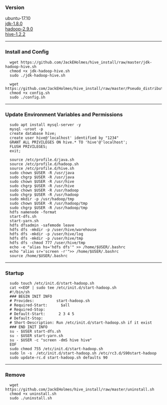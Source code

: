 ### Version
      
   ubuntu-17.10  
   [jdk-1.8.0](http://www.oracle.com/technetwork/java/javase/downloads/jdk8-downloads-2133151.html)  
   [hadoop-2.9.0](http://mirrors.tuna.tsinghua.edu.cn/apache/hadoop/common/hadoop-2.9.0/)  
   [hive-1.2.2](https://mirrors.tuna.tsinghua.edu.cn/apache/hive/hive-1.2.2/)  


* * *

### Install and Config

      wget https://github.com/JackEHolmes/hive_install/raw/master/jdk-hadoop-hive.sh
      chmod +x jdk-hadoop-hive.sh  
      sudo ./jdk-hadoop-hive.sh 

      wget https://github.com/JackEHolmes/hive_install/raw/master/Pseudo_distributed/config.sh  
      chmod +x config.sh  
      sudo ./config.sh  

  
* * *

### Update Environment Variables and Permissions
      sudo apt install mysql-server -y
      mysql -uroot -p
      create database hive;
      create user hive@'localhost' identified by "1234"
      GRANT ALL PRIVILEGES ON hive.* TO 'hive'@'localhost';
      FLUSH PRIVILEGES;
      exit;

      source /etc/profile.d/java.sh  
      source /etc/profile.d/hadoop.sh  
      source /etc/profile.d/hive.sh 
      sudo chown $USER -R /usr/java
      sudo chgrp $USER -R /usr/java
      sudo chown $USER -R /usr/hive
      sudo chgrp $USER -R /usr/hive
      sudo chown $USER -R /usr/hadoop
      sudo chgrp $USER -R /usr/hadoop
      sudo mkdir -p /usr/hadoop/tmp
      sudo chown $USER -R /usr/hadoop/tmp
      sudo chgrp $USER -R /usr/hadoop/tmp
      hdfs namenode -format
      start-dfs.sh
      start-yarn.sh
      hdfs dfsadmin -safemode leave
      hdfs dfs -mkdir -p /user/hive/warehouse
      hdfs dfs -mkdir -p /user/hive/log
      hdfs dfs -mkdir -p /user/hive/tmp
      hdfs dfs -chmod 777 /user/hive/tmp
      echo -e "alias hs='hdfs dfs'" >> /home/$USER/.bashrc
      echo "alias sr='screen -r'">> /home/$USER/.bashrc
      source /home/$USER/.bashrc

* * *
### Startup
      
      sudo touch /etc/init.d/start-hadoop.sh
      cat <<EOF | sudo tee /etc/init.d/start-hadoop.sh
      #!/bin/sh
      ### BEGIN INIT INFO
      # Provides:          start-hadoop.sh
      # Required-Start:      $all
      # Required-Stop:
      # Default-Start:      2 3 4 5
      # Default-Stop:
      # Short-Description: Run /etc/init.d/start-hadoop.sh if it exist
      ### END INIT INFO
      su - $USER start-dfs.sh
      su - $USER start-yarn.sh
      su - $USER -c "screen -dmS hive hive"
      EOF
      sudo chmod 755 /etc/init.d/start-hadoop.sh
      sudo ln -s  /etc/init.d/start-hadoop.sh /etc/rc3.d/S90start-hadoop
      sudo update-rc.d start-hadoop.sh defaults 90



* * *
### Remove
     
      wget https://github.com/JackEHolmes/hive_install/raw/master/uninstall.sh  
      chmod +x uninstall.sh  
      sudo ./uninstall.sh   


